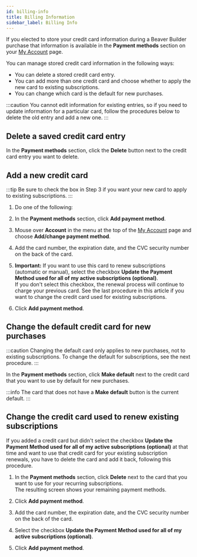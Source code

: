 ```yaml
---
id: billing-info
title: Billing Information
sidebar_label: Billing Info
---
```


If you elected to store your credit card information during a Beaver Builder
purchase that information is available in the **Payment methods** section on
your [My Account](https://www.wpbeaverbuilder.com/my-account/) page.

You can manage stored credit card information in the following ways:

* You can delete a stored credit card entry.
* You can add more than one credit card and choose whether to apply the new card to existing subscriptions.
* You can change which card is the default for new purchases.

:::caution
You cannot edit information for existing entries, so if you need to update information for a particular card, follow the procedures below to delete the old entry and add a new one.
:::

## Delete a saved credit card entry

In the **Payment methods** section, click the **Delete** button next to the credit card entry you want to delete.

## Add a new credit card

:::tip
Be sure to check the box in Step 3 if you want your new card to apply to existing subscriptions.
:::

1. Do one of the following:
  1. In the **Payment methods** section, click **Add payment method**.
  2. Mouse over **Account** in the menu at the top of the [My Account](https://www.wpbeaverbuilder.com/my-account/) page and choose **Add/change payment method**.
2. Add the card number, the expiration date, and the CVC security number on the back of the card.
3. **Important:** If you want to use this card to renew subscriptions (automatic or manual), select the checkbox **Update the Payment Method used for all of my active subscriptions (optional)**.  
If you don't select this checkbox, the renewal process will continue to charge
your previous card. See the last procedure in this article if you want to
change the credit card used for existing subscriptions.

4. Click **Add payment method**.

## Change the default credit card for new purchases

:::caution
Changing the default card only applies to new purchases, not to existing subscriptions. To change the default for subscriptions, see the next procedure.
:::

In the **Payment methods** section, click **Make default** next to the credit card that you want to use by default for new purchases.  

:::info
The card that does not have a **Make default** button is the current default.
:::

## Change the credit card used to renew existing subscriptions

If you added a credit card but didn't select the checkbox **Update the Payment
Method used for all of my active subscriptions (optional)** at that time and
want to use that credit card for your existing subscription renewals, you have
to delete the card and add it back, following this procedure.

1. In the **Payment methods** section, click **Delete** next to the card that you want to use for your recurring subscriptions.  
The resulting screen shows your remaining payment methods.

2. Click **Add payment method**.
3. Add the card number, the expiration date, and the CVC security number on the back of the card.
4. Select the checkbox **Update the Payment Method used for all of my active subscriptions (optional)**.
5. Click **Add payment method**.
